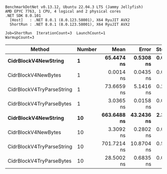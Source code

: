 ```

BenchmarkDotNet v0.13.12, Ubuntu 22.04.3 LTS (Jammy Jellyfish)
AMD EPYC 7763, 1 CPU, 4 logical and 2 physical cores
.NET SDK 8.0.101
  [Host]   : .NET 8.0.1 (8.0.123.58001), X64 RyuJIT AVX2
  ShortRun : .NET 8.0.1 (8.0.123.58001), X64 RyuJIT AVX2

Job=ShortRun  IterationCount=3  LaunchCount=1  
WarmupCount=3  

```
| Method                    | Number | Mean        | Error      | StdDev    | Median      | Min         | Max         | Allocated |
|-------------------------- |------- |------------:|-----------:|----------:|------------:|------------:|------------:|----------:|
| **CidrBlockV4NewString**      | **1**      |  **65.4474 ns** |  **0.5308 ns** | **0.0291 ns** |  **65.4306 ns** |  **65.4305 ns** |  **65.4810 ns** |         **-** |
| CidrBlockV4NewBytes       | 1      |   0.0014 ns |  0.0435 ns | 0.0024 ns |   0.0000 ns |   0.0000 ns |   0.0041 ns |         - |
| CidrBlockV4TryParseString | 1      |  73.6659 ns |  5.1416 ns | 0.2818 ns |  73.5434 ns |  73.4660 ns |  73.9882 ns |         - |
| CidrBlockV4TryParseBytes  | 1      |   3.0365 ns |  0.0158 ns | 0.0009 ns |   3.0361 ns |   3.0360 ns |   3.0375 ns |         - |
| **CidrBlockV4NewString**      | **10**     | **663.6488 ns** | **43.2436 ns** | **2.3703 ns** | **663.0924 ns** | **661.6062 ns** | **666.2478 ns** |         **-** |
| CidrBlockV4NewBytes       | 10     |   3.3092 ns |  0.2802 ns | 0.0154 ns |   3.3011 ns |   3.2995 ns |   3.3269 ns |         - |
| CidrBlockV4TryParseString | 10     | 701.7214 ns | 10.8704 ns | 0.5958 ns | 701.9833 ns | 701.0395 ns | 702.1414 ns |         - |
| CidrBlockV4TryParseBytes  | 10     |  28.5002 ns |  0.6835 ns | 0.0375 ns |  28.4801 ns |  28.4771 ns |  28.5434 ns |         - |
